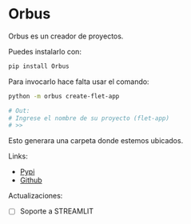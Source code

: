 # Orbus

Orbus es un creador de proyectos.

Puedes instalarlo con:

```bash
pip install Orbus
```

Para invocarlo hace falta usar el comando:

```bash
python -m orbus create-flet-app

# Out:
# Ingrese el nombre de su proyecto (flet-app)
# >> 
```

Esto generara una carpeta donde estemos ubicados.


Links:
- [Pypi](https://pypi.org/project/Orbus/)
- [Github](https://github.com/Orbus-Company/OrbusMaker)

Actualizaciones:
- [ ] Soporte a STREAMLIT